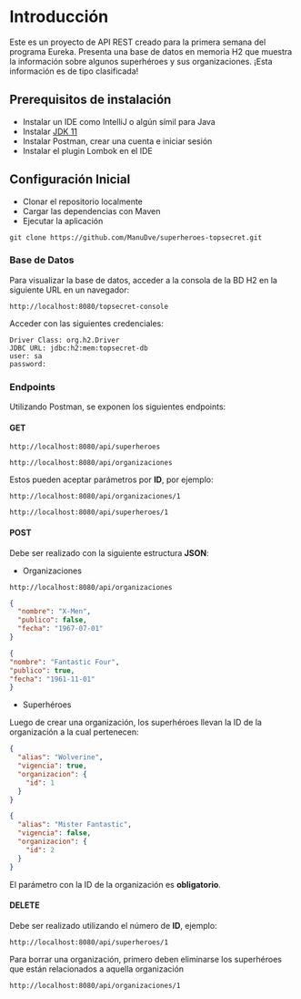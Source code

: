 # Introducción

Este es un proyecto de API REST creado para la primera semana del programa Eureka. Presenta una base de datos en memoria H2 que muestra la información sobre algunos superhéroes y sus organizaciones. ¡Esta información es de tipo clasificada!

## Prerequisitos de instalación

* Instalar un IDE como IntelliJ o algún símil para Java
* Instalar [JDK 11](https://jdk.java.net/java-se-ri/11-MR2)
* Instalar Postman, crear una cuenta e iniciar sesión
* Instalar el plugin Lombok en el IDE


## Configuración Inicial

* Clonar el repositorio localmente
* Cargar las dependencias con Maven
* Ejecutar la aplicación

```
git clone https://github.com/ManuDve/superheroes-topsecret.git
```
### Base de Datos
Para visualizar la base de datos, acceder a la consola de la BD H2 en la siguiente URL en un navegador:
```
http://localhost:8080/topsecret-console
```
Acceder con las siguientes credenciales:
```
Driver Class: org.h2.Driver
JDBC URL: jdbc:h2:mem:topsecret-db
user: sa
password: 
```
### Endpoints
Utilizando Postman, se exponen los siguientes endpoints:

#### GET
```
http://localhost:8080/api/superheroes
```
```
http://localhost:8080/api/organizaciones
```

Estos pueden aceptar parámetros por **ID**, por ejemplo:
```
http://localhost:8080/api/organizaciones/1
```
```
http://localhost:8080/api/superheroes/1
```
#### POST

Debe ser realizado con la siguiente estructura **JSON**:

* Organizaciones
```
http://localhost:8080/api/organizaciones
```
```json
{
  "nombre": "X-Men",
  "publico": false,
  "fecha": "1967-07-01"
}
```
```json
{
"nombre": "Fantastic Four",
"publico": true,
"fecha": "1961-11-01"
}
```
* Superhéroes

Luego de crear una organización, los superhéroes llevan la ID de la organización a la cual pertenecen:
```json
{
  "alias": "Wolverine",
  "vigencia": true,
  "organizacion": {
    "id": 1
  }
}
```
```json
{
  "alias": "Mister Fantastic",
  "vigencia": false,
  "organizacion": {
    "id": 2
  }
}
```
El parámetro con la ID de la organización es **obligatorio**.

#### DELETE
Debe ser realizado utilizando el número de **ID**, ejemplo:
```
http://localhost:8080/api/superheroes/1
```
Para borrar una organización, primero deben eliminarse los superhéroes que están relacionados a aquella organización
```
http://localhost:8080/api/organizaciones/1
```
